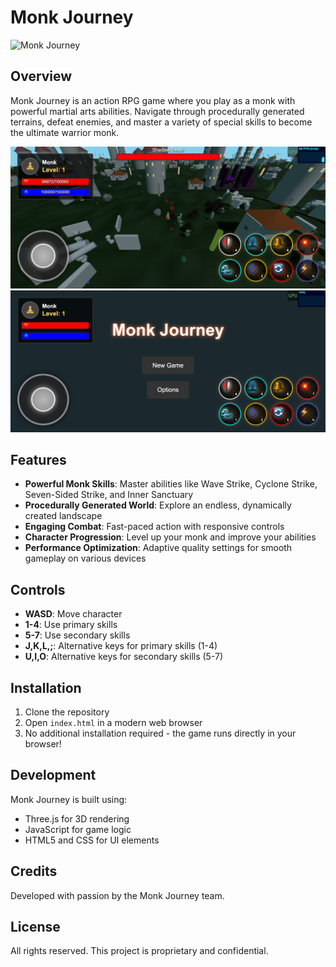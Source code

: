 # Monk Journey

![Monk Journey](https://via.placeholder.com/800x400?text=Monk+Journey)

## Overview

Monk Journey is an action RPG game where you play as a monk with powerful martial arts abilities. Navigate through procedurally generated terrains, defeat enemies, and master a variety of special skills to become the ultimate warrior monk.

![monk-journey-20250504-183600](screenshots/monk-journey-20250504-183000.png)
![monk-journey-20250504-183600](screenshots/monk-journey-20250504-183100.png)

## Features

- **Powerful Monk Skills**: Master abilities like Wave Strike, Cyclone Strike, Seven-Sided Strike, and Inner Sanctuary
- **Procedurally Generated World**: Explore an endless, dynamically created landscape
- **Engaging Combat**: Fast-paced action with responsive controls
- **Character Progression**: Level up your monk and improve your abilities
- **Performance Optimization**: Adaptive quality settings for smooth gameplay on various devices

## Controls

- **WASD**: Move character
- **1-4**: Use primary skills
- **5-7**: Use secondary skills
- **J,K,L,;**: Alternative keys for primary skills (1-4)
- **U,I,O**: Alternative keys for secondary skills (5-7)

## Installation

1. Clone the repository
2. Open `index.html` in a modern web browser
3. No additional installation required - the game runs directly in your browser!

## Development

Monk Journey is built using:
- Three.js for 3D rendering
- JavaScript for game logic
- HTML5 and CSS for UI elements

## Credits

Developed with passion by the Monk Journey team.

## License

All rights reserved. This project is proprietary and confidential.